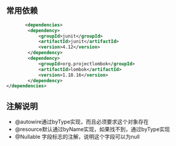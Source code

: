 ## 常用依赖
```xml
       <dependencies>
        <dependency>
            <groupId>junit</groupId>
            <artifactId>junit</artifactId>
            <version>4.12</version>
        </dependency>
        <dependency>
            <groupId>org.projectlombok</groupId>
            <artifactId>lombok</artifactId>
            <version>1.18.16</version>
        </dependency>
</dependencies>
```
##  注解说明

-  @autowire通过byType实现，而且必须要求这个对象存在
- @resource默认通过byName实现，如果找不到，通过byType实现
- @Nullable 字段标志的注解，说明这个字段可以为null